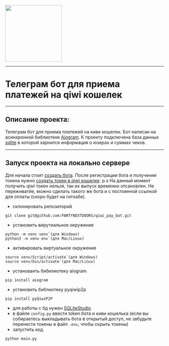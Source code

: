 <p align="left">
    
<img height="180em" src=https://i.pinimg.com/564x/5e/19/31/5e19312aa89069e9c78348e9618303fa.jpg />

</p>

____

<h1 align="left" id="macropower-title">Телеграм бот для приема платежей на qiwi кошелек</h1>

____

## Описание проекта:
Телеграм бот для приема платежей на киви кошелек. Бот написан на асинхронной библиотеке [Aiogram](https://docs.aiogram.dev/en/latest/telegram/index.html). К проекту подключена база данных [sqlite](https://www.sqlite.org/index.html) в которой харнится информация о юзерах и суммах чеков.

____

## Запуск проекта на локально сервере
Для начала стоит [создать бота](https://chatlabs.ru/botfather-instrukcziya-komandy-nastrojki/). После регистрации бота и получения токена нужно [создать токен в qiwi кошелке](https://qiwi.com/p2p-admin/api).
p.s На данный момент получить qiwi токен нельзя, так их выпуск временно отсановлен. Не переживатйе, можно сделать такого же бота и с постоянной ссылкой для оплаты (скоро будет на гитхабе).
+ склонировать репозиторий
```
git clone git@github.com:PARTYNEXTDOORS/qiwi_pay_bot.git
```
+ установить вирутиальное окружение
```
python -m venv venv`(для Windows)
python3 -m venv env`(для Mac/Linux)
```
+ активировать виртуальное окружение
```
source venv/Script/activate`(для Windows)
source venv/bin/activate`(для Mac/Linux)
```
+ установаить бибилиотеку aiogram
```
pip install aiogram
```
+ установить библиотеку pyqiwip2p
```
pip install pyQiwiP2P
```
+ для работы с бд нужен [SQLiteStudio](https://sqlitestudio.pl/)
+ в файле `config.py` ввести token бота и киви кошелька (если вы собираетесь выкладывать бота в открытый доступ, не забудьте перенести токены в файл `.env`, чтобы скрыть токены)
+ запустить код
```
python main.py
```
